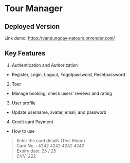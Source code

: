 # Tour Manager
## Deployed Version
Link demo: https://vandungday-natours.onrender.com/
## Key Features
1. Authentication and Authorization
  * Register, Login, Logout, Fogotpassword, Resetpassword 
2. Tour
  * Manage booking, check users' reviews and rating 
3. User profile
  * Update username, avatar, email, and password 
4. Credit card Payment
 * How to use
  > Enter the card details (Test Mood)  <br />
  > Card No. : 4242 4242 4242 4242  <br />
  > Expiry date: 25 / 25 <br />
  > CVV: 222 <br />

